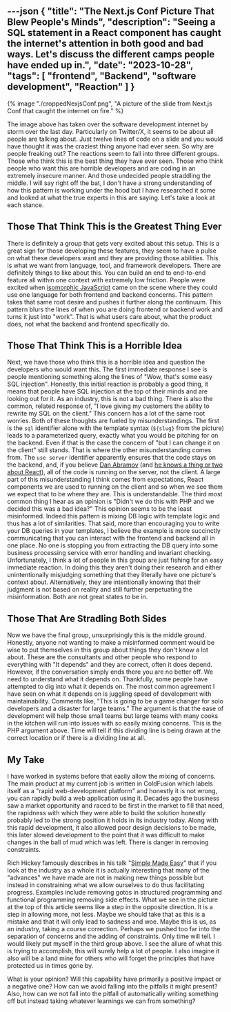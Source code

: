 ---json
{
  "title": "The Next.js Conf Picture That Blew People's Minds",
  "description": "Seeing a SQL statement in a React component has caught the internet's attention in both good and bad ways. Let's discuss the different camps people have ended up in.",
  "date": "2023-10-28",
  "tags": [
    "frontend",
    "Backend",
    "software development",
    "Reaction"
  ]
}
---

{% image "./croppedNexjsConf.png", "A picture of the slide from Next.js Conf that caught the internet on fire." %}

The image above has taken over the software development internet by storm over the last day. Particularly on Twitter/X, it seems to be about all people are talking about. Just twelve lines of code on a slide and you would have thought it was the craziest thing anyone had ever seen. So why are people freaking out? The reactions seem to fall into three different groups. Those who think this is the best thing they have ever seen. Those who think people who want this are horrible developers and are coding in an extremely insecure manner. And those undecided people straddling the middle. I will say right off the bat, I don't have a strong understanding of how this pattern is working under the hood but I have researched it some and looked at what the true experts in this are saying. Let's take a look at each stance.


## Those That Think This is the Greatest Thing Ever

There is definitely a group that gets very excited about this setup. This is a great sign for those developing these features, they seem to have a pulse on what these developers want and they are providing those abilities. This is what we want from language, tool, and framework developers. There are definitely things to like about this. You can build an end to end-to-end feature all within one context with extremely low friction. People were excited when [isomorphic JavaScript](https://en.wikipedia.org/wiki/Isomorphic_JavaScript) came on the scene where they could use one language for both frontend and backend concerns. This pattern takes that same root desire and pushes it further along the continuum. This pattern blurs the lines of when you are doing frontend or backend work and turns it just into "work". That is what users care about, what the product does, not what the backend and frontend specifically do. 


## Those That Think This is a Horrible Idea

Next, we have those who think this is a horrible idea and question the developers who would want this. The first immediate response I see is people mentioning something along the lines of "Wow, that's some easy SQL injection". Honestly, this initial reaction is probably a good thing, it means that people have SQL injection at the top of their minds and are looking out for it. As an industry, this is not a bad thing. There is also the common, related response of, "I love giving my customers the ability to rewrite my SQL on the client." This concern has a lot of the same root worries. Both of these thoughts are fueled by misunderstandings. The first is the `sql` identifier alone with the template syntax (`${slug}` from the picture) leads to a parameterized query, exactly what you would be pitching for on the backend. Even if that is the case the concern of "but I can change it on the client" still stands. That is where the other misunderstanding comes from. The `use server` identifier apparently ensures that the code stays on the backend, and, if you believe [Dan Abramov](https://twitter.com/dan_abramov/status/1717648341234778376) (and [he knows a thing or two about React](https://golden.com/wiki/Dan_Abramov-99B8RJM)), all of the code is running on the server, not the client. A large part of this misunderstanding I think comes from expectations, React components we are used to running on the client and so when we see them we expect that to be where they are. This is understandable. The third most common thing I hear as an opinion is "Didn't we do this with PHP and we decided this was a bad idea?" This opinion seems to be the least misinformed. Indeed this pattern is mixing DB logic with template logic and thus has a lot of similarities. That said, more than encouraging you to write your DB queries in your templates, I believe the example is more succinctly communicating that you can interact with the frontend and backend all in one place. No one is stopping you from extracting the DB query into some business processing service with error handling and invariant checking. Unfortunately, I think a lot of people in this group are just fishing for an easy immediate reaction. In doing this they aren't doing their research and either unintentionally misjudging something that they literally have one picture's context about. Alternatively, they are intentionally knowing that their judgment is not based on reality and still further perpetuating the misinformation. Both are not great states to be in.


## Those That Are Stradling Both Sides

Now we have the final group, unsurprisingly this is the middle ground. Honestly, anyone not wanting to make a misinformed comment would be wise to put themselves in this group about things they don't know a lot about. These are the consultants and other people who respond to everything with "It depends" and they are correct, often it does depend. However, if the conversation simply ends there you are no better off. We need to understand what it depends on. Thankfully, some people have attempted to dig into what it depends on. The most common agreement I have seen on what it depends on is juggling speed of development with maintainability. Comments like, "This is going to be a game changer for solo developers and a disaster for large teams." The argument is that the ease of development will help those small teams but large teams with many cooks in the kitchen will run into issues with so easily mixing concerns. This is the PHP argument above. Time will tell if this dividing line is being drawn at the correct location or if there is a dividing line at all.


## My Take

I have worked in systems before that easily allow the mixing of concerns. The main product at my current job is written in ColdFusion which labels itself as a "rapid web-development platform" and honestly it is not wrong, you can rapidly build a web application using it. Decades ago the business saw a market opportunity and raced to be first in the market to fill that need, the rapidness with which they were able to build the solution honestly probably led to the strong position it holds in its industry today. Along with this rapid development, it also allowed poor design decisions to be made, this later slowed development to the point that it was difficult to make changes in the ball of mud which was left. There is danger in removing constraints. 

Rich Hickey famously describes in his talk "[Simple Made Easy](https://www.infoq.com/presentations/Simple-Made-Easy/)" that if you look at the industry as a whole it is actually interesting that many of the "advances" we have made are not in making new things possible but instead in constraining what we allow ourselves to do thus facilitating progress. Examples include removing gotos in structured programming and functional programming removing side effects. What we see in the picture at the top of this article seems like a step in the opposite direction. It is a step in allowing more, not less. Maybe we should take that as this is a mistake and that it will only lead to sadness and woe. Maybe this is us, as an industry, taking a course correction. Perhaps we pushed too far into the separation of concerns and the adding of constraints. Only time will tell. I would likely put myself in the third group above. I see the allure of what this is trying to accomplish, this will surely help a lot of people. I also imagine it also will be a land mine for others who will forget the principles that have protected us in times gone by.

What is your opinion? Will this capability have primarily a positive impact or a negative one? How can we avoid falling into the pitfalls it might present? Also, how can we not fall into the pitfall of automatically writing something off but instead taking whatever learnings we can from something?